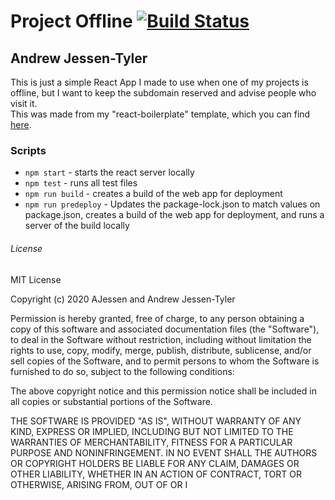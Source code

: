 # Project Offline [![Build Status](https://travis-ci.com/andrewtyl/project-offline.svg?branch=master)](https://travis-ci.com/andrewtyl/project-offline)
## Andrew Jessen-Tyler

This is just a simple React App I made to use when one of my projects is offline, but I want to keep the subdomain reserved and advise people who visit it. <br/> This was made from my "react-boilerplate" template, which you can find [here](https://github.com/andrewtyl/react-boilerplate).

### Scripts
* `npm start` - starts the react server locally
* `npm test` - runs all test files
* `npm run build` - creates a build of the web app for deployment
* `npm run predeploy` - Updates the package-lock.json to match values on package.json, creates a build of the web app for deployment, and runs a server of the build locally

###### License
MIT License

Copyright (c) 2020 AJessen and Andrew Jessen-Tyler

Permission is hereby granted, free of charge, to any person obtaining a copy
of this software and associated documentation files (the "Software"), to deal
in the Software without restriction, including without limitation the rights
to use, copy, modify, merge, publish, distribute, sublicense, and/or sell
copies of the Software, and to permit persons to whom the Software is
furnished to do so, subject to the following conditions:

The above copyright notice and this permission notice shall be included in all
copies or substantial portions of the Software.

THE SOFTWARE IS PROVIDED "AS IS", WITHOUT WARRANTY OF ANY KIND, EXPRESS OR
IMPLIED, INCLUDING BUT NOT LIMITED TO THE WARRANTIES OF MERCHANTABILITY,
FITNESS FOR A PARTICULAR PURPOSE AND NONINFRINGEMENT. IN NO EVENT SHALL THE
AUTHORS OR COPYRIGHT HOLDERS BE LIABLE FOR ANY CLAIM, DAMAGES OR OTHER
LIABILITY, WHETHER IN AN ACTION OF CONTRACT, TORT OR OTHERWISE, ARISING FROM,
OUT OF OR I
